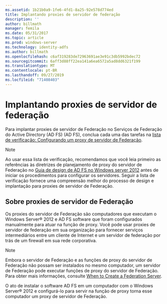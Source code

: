 ```yaml
---
ms.assetid: 1b21b0a9-1fe6-4fd1-8a25-92e578d774ed
title: Implantando proxies de servidor de federação
description: ''
author: billmath
manager: femila
ms.date: 05/31/2017
ms.topic: article
ms.prod: windows-server
ms.technology: identity-adfs
ms.author: billmath
ms.openlocfilehash: c6af319283de72963691ae3e91c3db5992bdec72
ms.sourcegitcommit: 6aff3d88ff22ea141a6ea6572a5ad8dd6321f199
ms.translationtype: MT
ms.contentlocale: pt-BR
ms.lasthandoff: 09/27/2019
ms.locfileid: "71408403"
---
```

# <a name="deploying-federation-server-proxies"></a>Implantando proxies de servidor de federação

Para implantar proxies de servidor de Federação no Serviços de Federação do Active Directory (AD FS) \(AD FS\), conclua cada uma das tarefas na [lista de verificação: Configurando um proxy de servidor de Federação](Checklist--Setting-Up-a-Federation-Server-Proxy.md).  
  
> [!NOTE]  
> Ao usar essa lista de verificação, recomendamos que você leia primeiro as referências às diretrizes de planejamento de proxy do servidor de Federação no [Guia de design de AD FS no Windows server 2012](https://technet.microsoft.com/library/dd807036.aspx) antes de iniciar os procedimentos para configurar os servidores. Seguir a lista de verificação fornece uma compreensão melhor do processo de design e implantação para proxies de servidor de Federação.  
  
## <a name="about-federation-server-proxies"></a>Sobre proxies de servidor de Federação  
Os proxies do servidor de Federação são computadores que executam o Windows Server® 2012 e AD FS software que foram configurados manualmente para atuar na função de proxy. Você pode usar proxies de servidor de federação em sua organização para fornecer serviços intermediários entre um cliente de Internet e um servidor de federação por trás de um firewall em sua rede corporativa.  
  
> [!NOTE]  
> Embora o servidor de Federação e as funções de proxy do servidor de Federação não possam ser instalados no mesmo computador, um servidor de Federação pode executar funções de proxy do servidor de Federação. Para obter mais informações, consulte [When to Create a Federation Server](https://technet.microsoft.com/library/dd807101.aspx).  
  
O ato de instalar o software AD FS em um computador com o Windows Server® 2012 e configurá-lo para servir na função de proxy torna esse computador um proxy de servidor de Federação.  
  

